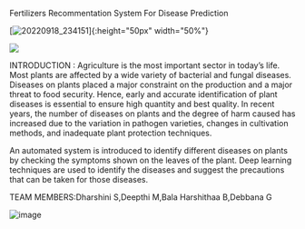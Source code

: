Fertilizers Recommentation System For Disease Prediction

[![20220918_234151](https://user-images.githubusercontent.com/53814610/195548115-69530cf3-e700-481e-bb3b-aa95baad23a2.jpeg)]{:height="50px" width="50%"}

<img src="(https://user-images.githubusercontent.com/53814610/195548115-69530cf3-e700-481e-bb3b-aa95baad23a2.jpeg)"/>


INTRODUCTION :
                                 Agriculture is the most important sector in today’s life. Most plants are affected by a wide variety of bacterial and fungal diseases. Diseases on plants placed a major constraint on the production and a major threat to food security. Hence, early and accurate identification of plant diseases is essential to ensure high quantity and best quality. In recent years, the number of diseases on plants and the degree of harm caused has increased due to the variation in pathogen varieties, changes in cultivation methods, and inadequate plant protection techniques. 

An automated system is introduced to identify different diseases on plants by checking the symptoms shown on the leaves of the plant. Deep learning techniques are used to identify the diseases and suggest the precautions that can be taken for those diseases. 

TEAM MEMBERS:Dharshini S,Deepthi M,Bala Harshithaa B,Debbana G

![image](https://user-images.githubusercontent.com/53814728/190921919-94303922-aac3-4b5a-aff1-a46440797a1a.png)


                                    
